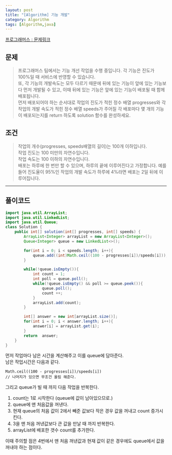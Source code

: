 ```yaml
---
layout: post
title: "[Algorithm] 기능 개발"
category: Algorithm
tags: [Algorithm,java]
---
```


[프로그래머스 : 문제링크](https://programmers.co.kr/learn/courses/30/lessons/42586)
## 문제
>프로그래머스 팀에서는 기능 개선 작업을 수행 중입니다. 각 기능은 진도가 100%일 때 서비스에 반영할 수 있습니다.  
>또, 각 기능의 개발속도는 모두 다르기 때문에 뒤에 있는 기능이 앞에 있는 기능보다 먼저 개발될 수 있고, 이때 뒤에 있는 기능은 앞에 있는 기능이 배포될 때 함께 배포됩니다.  
>먼저 배포되어야 하는 순서대로 작업의 진도가 적힌 정수 배열 progresses와 각 작업의 개발 속도가 적힌 정수 배열 speeds가 주어질 각 배포마다 몇 개의 기능이 배포되는지를 return 하도록 solution 함수를 완성하세요.


## 조건
>작업의 개수(progresses, speeds배열의 길이)는 100개 이하입니다.  
>작업 진도는 100 미만의 자연수입니다.  
>작업 속도는 100 이하의 자연수입니다.  
>배포는 하루에 한 번만 할 수 있으며, 하루의 끝에 이루어진다고 가정합니다.   예를 들어 진도율이 95%인 작업의 개발 속도가 하루에 4%라면 배포는 2일 뒤에 이루어집니다.

------------------------------

## 풀이코드
```java
import java.util.ArrayList;
import java.util.LinkedList;
import java.util.Queue;
class Solution {
    public int[] solution(int[] progresses, int[] speeds) {
        ArrayList<Integer> arrayList = new ArrayList<Integer>();
        Queue<Integer> queue = new LinkedList<>();

        for(int i = 0; i < speeds.length; i++){
            queue.add((int)Math.ceil((100 - progresses[i])/speeds[i]));
        }

        while(!queue.isEmpty()){
            int count = 1;
            int poll = queue.poll();
            while(!queue.isEmpty() && poll >= queue.peek()){
                queue.poll();
                count ++;
            }
            arrayList.add(count);
        }

        int[] answer = new int[arrayList.size()];
        for(int i = 0; i < answer.length; i++){
            answer[i] = arrayList.get(i);
        }
        return  answer;
    }
}
```

먼저 작업마다 남은 시간을 계산해주고 이를 queue에 담아준다.   
남은 작업시간은 다음과 같다.
```
Math.ceil((100 - progresses[i])/speeds[i])
// 나머지가 있으면 무조건 올림 해준다.
```
그리고 queue가 빌 때 까지 다음 작업을 반복한다.
1. count는 1로 시작한다 (queue에 값이 남아있으므로.)
2. queue에 맨 처음값을 꺼낸다.
3. 현재 queue의 처음 값이 2에서 빼준 값보다 작은 경우 값을 꺼내고 count 증가시킨다.
4. 3을 맨 처음 꺼낸값보다 큰 값을 만날 때 까지 반복한다.
5. arrayList에 배포한 갯수 count를 추가한다.

이때 주의할 점은 4번에서 맨 처음 꺼낸값과 현재 값이 같은 경우에도 queue에서 값을 꺼내야 하는 점이다.  
